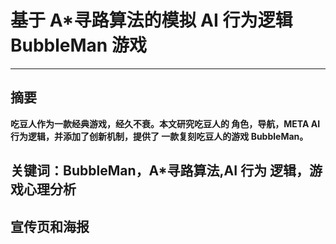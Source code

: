 # 基于 A\*寻路算法的模拟 AI 行为逻辑 BubbleMan 游戏

***

## 摘要

**吃豆人作为一款经典游戏，经久不衰。本文研究吃豆人的 角色，导航，META  AI 行为逻辑，并添加了创新机制，提供了 一款复刻吃豆人的游戏 BubbleMan。** 

## 关键词：BubbleMan，A*寻路算法,AI 行为 逻辑，游戏心理分析

## 宣传页和海报

